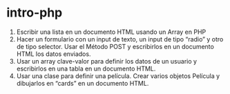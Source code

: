 # intro-php <br>
<ol>
<li>Escribir una lista en un documento HTML usando un Array en PHP</li>
<li>Hacer un formulario con un input de texto, un input de tipo “radio” y otro de tipo selector. Usar el Método POST y escribirlos en un documento HTML los datos enviados.</li>
<li>Usar un array clave-valor para definir los datos de un usuario y escribirlos en una tabla en un documento HTML.</li>
<li>Usar una clase para definir una película. Crear varios objetos Película y dibujarlos en “cards” en un documento HTML.</li>
